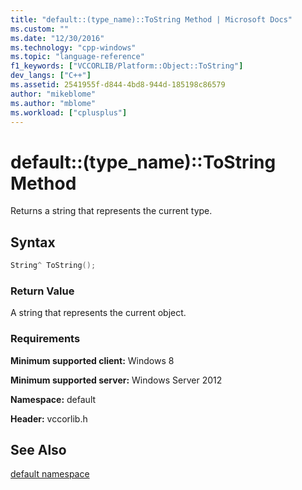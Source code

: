```yaml
---
title: "default::(type_name)::ToString Method | Microsoft Docs"
ms.custom: ""
ms.date: "12/30/2016"
ms.technology: "cpp-windows"
ms.topic: "language-reference"
f1_keywords: ["VCCORLIB/Platform::Object::ToString"]
dev_langs: ["C++"]
ms.assetid: 2541955f-d844-4bd8-944d-185198c86579
author: "mikeblome"
ms.author: "mblome"
ms.workload: ["cplusplus"]
---
```

# default::(type_name)::ToString Method

Returns a string that represents the current type.

## Syntax

```cpp
String^ ToString();
```

### Return Value

A string that represents the current object.

### Requirements

**Minimum supported client:** Windows 8

**Minimum supported server:** Windows Server 2012

**Namespace:** default

**Header:** vccorlib.h

## See Also

[default namespace](../cppcx/default-namespace.md)
